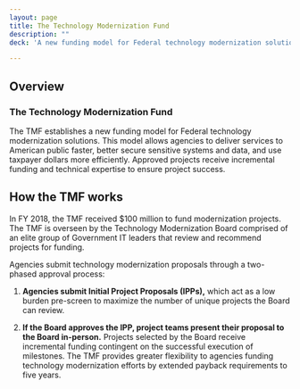 ```yaml
---
layout: page
title: The Technology Modernization Fund
description: ""
deck: 'A new funding model for Federal technology modernization solutions.'

---
```


## Overview

### The Technology Modernization Fund

The TMF establishes a new funding model for Federal technology modernization solutions. This model allows agencies to deliver services to American public faster, better secure sensitive systems and data, and use taxpayer dollars more efficiently. Approved projects receive incremental funding and technical expertise to ensure project success. 


## How the TMF works

In FY 2018, the TMF received $100 million to fund modernization projects. The TMF is overseen by the Technology Modernization Board comprised of an elite group of Government IT leaders that review and recommend projects for funding. 

Agencies submit technology modernization proposals through a two-phased approval process: 

1. **Agencies submit Initial Project Proposals (IPPs),** which act as a low burden pre-screen to maximize the number of unique projects the Board can review.

2. **If the Board approves the IPP, project teams present their proposal to the Board in-person.** Projects selected by the Board receive incremental funding contingent on the successful execution of milestones. The TMF provides greater flexibility to agencies funding technology modernization efforts by extended payback requirements to five years. 
